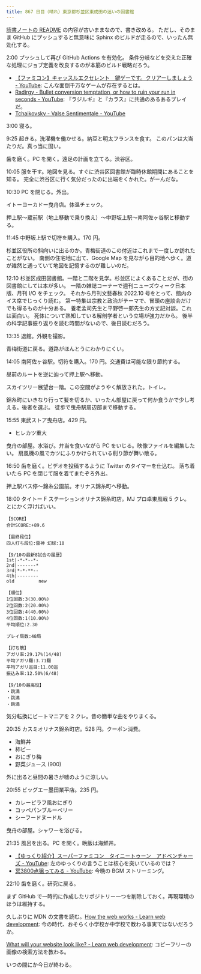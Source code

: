 ```yaml
---
title: 867 日目（晴れ）東京都杉並区東成田の迷いの図書館
---
```


[読書ノートの README](https://github.com/showa-yojyo/notebook) の内容が古いままなので、書き改める。
ただし、そのまま GitHub にプッシュすると無意味に Sphinx のビルドが走るので、いったん無効化する。

2:00 プッシュして再び GitHub Actions を有効化。
条件分岐などを交えた正確な処理にジョブ定義を改良するのが本筋のビルド戦略だろう。

* [【ファミコン】キャッスルエクセレント　鍵ゲーです。クリアーしましょう - YouTube](https://www.youtube.com/watch?v=FWT3g1iY0RY):
  こんな面倒千万なゲームが存在するとは。
* [Radirgy - Bullet conversion temptation, or how to ruin your run in seconds - YouTube](https://www.youtube.com/watch?v=D9WIpHABeEM):
  『ラジルギ』と『カラス』に共通のあるあるプレイだ。
* [Tchaikovsky - Valse Sentimentale - YouTube](https://www.youtube.com/watch?v=Ov-pZBWcEk0)

3:00 寝る。

9:25 起きる。洗濯機を働かせる。納豆と明太フランスを食す。
このパンは大当たりだ。真っ当に固い。

歯を磨く。PC を開く。遠足の計画を立てる。渋谷区。

10:05 服を干す。地図を見る。すぐに渋谷区図書館が臨時休館期間にあることを知る。
完全に渋谷区に行く気分だったのに出端をくかれた。がーんだな。

10:30 PC を閉じる。外出。

イトーヨーカドー曳舟店。体温チェック。

押上駅～蔵前駅（地上移動で乗り換え）～中野坂上駅～南阿佐ヶ谷駅と移動する。

11:45 中野坂上駅で切符を購入。170 円。

杉並区役所の斜向いに出るのか。青梅街道のこの付近はこれまで一度しか訪れたことがない。
南側の住宅地に出て、Google Map を見ながら目的地へ歩く。道が雑然と通っていて地図を記憶するのが難しいのだ。

12:10 杉並区成田図書館。一階と二階を見学。杉並区によくあることだが、街の図書館にしては本が多い。
一階の雑誌コーナーで週刊ニューズウィーク日本版、月刊 I/O をチェック。
それから月刊文藝春秋 2022.10 号をとって、館内のイス席でじっくり読む。
第一特集は宗教と政治がテーマで、冒頭の座談会だけでも得るものが十分ある。
養老孟司先生と平野啓一郎先生の方丈記対談。これは面白い。
死体について熟知している解剖学者という立場が強力だから。
後半の科学記事振り返りを読む時間がないので、後日読むだろう。

13:35 退館。外観を撮影。

青梅街道に戻る。道路がほんとうにわかりにくい。

14:05 南阿佐ヶ谷駅。切符を購入。170 円。交通費は可能な限り節約する。

昼前のルートを逆に辿って押上駅へ移動。

スカイツリー展望台一階。この空間がようやく解放された。トイレ。

錦糸町にいきなり行って髪を切るか、いったん部屋に戻って何か食うかで少し考える。後者を選ぶ。
徒歩で曳舟駅周辺部まで移動する。

15:55 東武ストア曳舟店。429 円。

* ヒレカツ重大

曳舟の部屋。水浴び。弁当を食いながら PC をいじる。映像ファイルを編集したい。
扇風機の風でカツにふりかけられている削り節が舞い散る。

16:50 歯を磨く。ビデオを投稿するように Twitter のタイマーを仕込む。
落ち着いたら PC を閉じて服を着てまたぞろ外出。

押上駅バス停～錦糸公園前。オリナス錦糸町へ移動。

18:00 タイトー F ステーションオリナス錦糸町店。MJ プロ卓東風戦 5 クレ。
とにかく浮けばいい。

```text
【SCORE】
合計SCORE:+89.6

【最終段位】
四人打ち段位:雷神 幻球:10

【9/10の最新8試合の履歴】
1st|-*-*--*-
2nd|-------*
3rd|*-*-**--
4th|--------
old         new

【順位】
1位回数:3(30.00%)
2位回数:2(20.00%)
3位回数:4(40.00%)
4位回数:1(10.00%)
平均順位:2.30

プレイ局数:48局

【打ち筋】
アガリ率:29.17%(14/48)
平均アガリ翻:3.71翻
平均アガリ巡目:11.00巡
振込み率:12.50%(6/48)

【9/10の最高役】
・跳満
・跳満
・跳満
```

気分転換にビートマニアを 2 クレ。昔の簡単な曲をやりまくる。

20:35 カスミオリナス錦糸町店。528 円。クーポン消費。

* 海鮮丼
* 柿ピー
* おにぎり梅
* 野菜ジュース (900)

外に出ると昼間の暑さが嘘のように涼しい。

20:55 ビッグエー墨田業平店。235 円。

* カレーピラフ風おにぎり
* コッペパンブルーベリー
* シーフードヌードル

曳舟の部屋。シャワーを浴びる。

21:35 風呂を出る。PC を開く。晩飯は海鮮丼。

* [【ゆっくり紹介】スーパーファミコン　タイニートゥーン　アドベンチャーズ - YouTube](https://www.youtube.com/watch?v=3-py_FExux0):
  左のゆっくりの言うことは核心を突いているのでは？
* [冥3800点狙ってみる - YouTube](https://www.youtube.com/watch?v=AAEuIdb6tbo):
  今晩の BGM ストリーミング。

22:10 歯を磨く。研究に戻る。

まず GitHub で一時的に作成したリポジトリー一つを削除しておく。再現環境のほうは維持する。

久しぶりに MDN の文書を読む。[How the web works - Learn web development](https://developer.mozilla.org/en-US/docs/Learn/Getting_started_with_the_web/How_the_Web_works):
今の時代、おそらく小学校か中学校で教わる事実ではないだろうか。

[What will your website look like? - Learn web development](https://developer.mozilla.org/en-US/docs/Learn/Getting_started_with_the_web/What_will_your_website_look_like):
コピーフリーの画像の検索方法を教わる。

いつの間にか今日が終わる。
